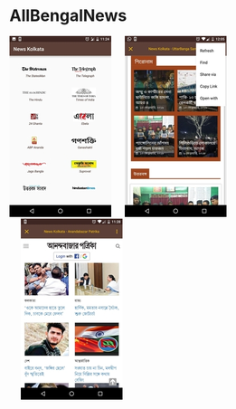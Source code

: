 # AllBengalNews

![ScreenShot](/image1.jpeg)    &nbsp;&nbsp;&nbsp;&nbsp;     ![ScreenShot](/image2.jpeg)  
&nbsp;&nbsp;&nbsp;&nbsp;  ![ScreenShot](/image3.jpeg) 
